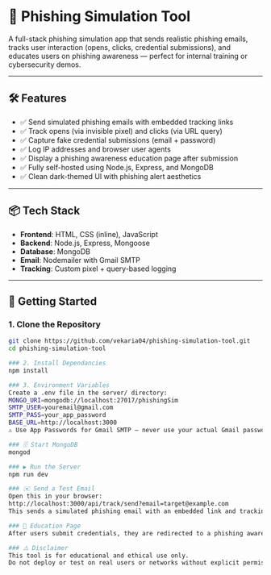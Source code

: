 # 🎯 Phishing Simulation Tool

A full-stack phishing simulation app that sends realistic phishing emails, tracks user interaction (opens, clicks, credential submissions), and educates users on phishing awareness — perfect for internal training or cybersecurity demos.

---

## 🛠 Features

- ✅ Send simulated phishing emails with embedded tracking links
- ✅ Track opens (via invisible pixel) and clicks (via URL query)
- ✅ Capture fake credential submissions (email + password)
- ✅ Log IP addresses and browser user agents
- ✅ Display a phishing awareness education page after submission
- ✅ Fully self-hosted using Node.js, Express, and MongoDB
- ✅ Clean dark-themed UI with phishing alert aesthetics

---

## 📦 Tech Stack

- **Frontend**: HTML, CSS (inline), JavaScript
- **Backend**: Node.js, Express, Mongoose
- **Database**: MongoDB
- **Email**: Nodemailer with Gmail SMTP
- **Tracking**: Custom pixel + query-based logging

---

## 🚀 Getting Started

### 1. Clone the Repository

```bash
git clone https://github.com/vekaria04/phishing-simulation-tool.git
cd phishing-simulation-tool

### 2. Install Dependancies
npm install

### 3. Environment Variables
Create a .env file in the server/ directory:
MONGO_URI=mongodb://localhost:27017/phishingSim
SMTP_USER=youremail@gmail.com
SMTP_PASS=your_app_password
BASE_URL=http://localhost:3000
⚠️ Use App Passwords for Gmail SMTP — never use your actual Gmail password.

### 🗄️ Start MongoDB
mongod

### ▶️ Run the Server
npm run dev

### ✉️ Send a Test Email
Open this in your browser:
http://localhost:3000/api/track/send?email=target@example.com
This sends a simulated phishing email with an embedded link and tracking pixel.

### 🧠 Education Page
After users submit credentials, they are redirected to a phishing awareness page (info.html) that educates them on how to spot and avoid phishing attacks. This reinforces training and good security habits.

### ⚠️ Disclaimer
This tool is for educational and ethical use only.
Do not deploy or test on real users or networks without explicit permission.
